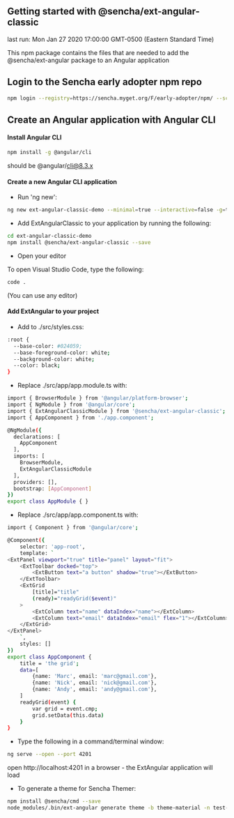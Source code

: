 ## Getting started with @sencha/ext-angular-classic

last run: Mon Jan 27 2020 17:00:00 GMT-0500 (Eastern Standard Time)

This npm package contains the files that are needed to add the @sencha/ext-angular package to an Angular application

## Login to the Sencha early adopter npm repo

```sh
npm login --registry=https://sencha.myget.org/F/early-adopter/npm/ --scope=@sencha

```

## Create an Angular application with Angular CLI

#### Install Angular CLI

```sh
npm install -g @angular/cli
```

should be @angular/cli@8.3.x


#### Create a new Angular CLI application

- Run 'ng new':

```sh
ng new ext-angular-classic-demo --minimal=true --interactive=false -g=true --skipInstall=false
```

- Add ExtAngularClassic to your application by running the following:

```sh
cd ext-angular-classic-demo
npm install @sencha/ext-angular-classic --save
```

- Open your editor

To open Visual Studio Code, type the following:

```sh
code .
```

(You can use any editor)

#### Add ExtAngular to your project

<!--
- Replace ./src/main.ts with:

```sh
import { enableProdMode } from '@angular/core';
import { platformBrowserDynamic } from '@angular/platform-browser-dynamic';

import { AppModule } from './app/app.module';
import { environment } from './environments/environment';

if (environment.production) {
  enableProdMode();
}

const Ext = window['Ext'];
Ext.onReady(function () {
  platformBrowserDynamic().bootstrapModule(AppModule)
  .catch(err => console.error(err));
});

```
-->

- Add to ./src/styles.css:

```sh
:root {
  --base-color: #024059;
  --base-foreground-color: white;
  --background-color: white;
  --color: black;
}
```

- Replace ./src/app/app.module.ts with:

```sh
import { BrowserModule } from '@angular/platform-browser';
import { NgModule } from '@angular/core';
import { ExtAngularClassicModule } from '@sencha/ext-angular-classic';
import { AppComponent } from './app.component';

@NgModule({
  declarations: [
    AppComponent
  ],
  imports: [
    BrowserModule,
    ExtAngularClassicModule
  ],
  providers: [],
  bootstrap: [AppComponent]
})
export class AppModule { }

```

- Replace ./src/app/app.component.ts with:

```sh
import { Component } from '@angular/core';

@Component({
    selector: 'app-root',
    template: `
<ExtPanel viewport="true" title="panel" layout="fit">
    <ExtToolbar docked="top">
        <ExtButton text="a button" shadow="true"></ExtButton>
    </ExtToolbar>
    <ExtGrid
        [title]="title"
        (ready)="readyGrid($event)"
    >
        <ExtColumn text="name" dataIndex="name"></ExtColumn>
        <ExtColumn text="email" dataIndex="email" flex="1"></ExtColumn>
    </ExtGrid>
</ExtPanel>
    `,
    styles: []
})
export class AppComponent {
    title = 'the grid';
    data=[
        {name: 'Marc', email: 'marc@gmail.com'},
        {name: 'Nick', email: 'nick@gmail.com'},
        {name: 'Andy', email: 'andy@gmail.com'},
    ]
    readyGrid(event) {
        var grid = event.cmp;
        grid.setData(this.data)
    }
}
```

- Type the following in a command/terminal window:

```sh
ng serve --open --port 4201
```

open http://localhost:4201 in a browser - the ExtAngular application will load

- To generate a theme for Sencha Themer:

```sh
npm install @sencha/cmd --save
node_modules/.bin/ext-angular generate theme -b theme-material -n test-ext-angular
```
